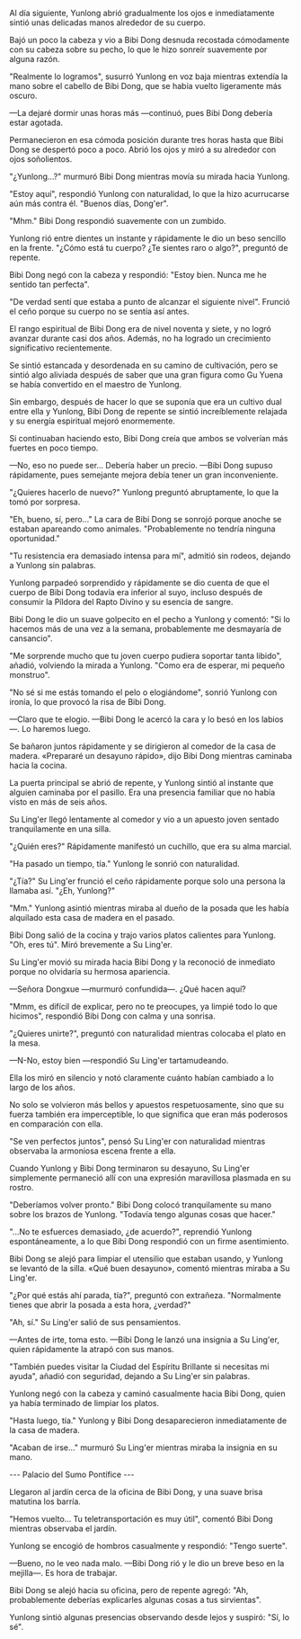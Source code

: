 
Al día siguiente, Yunlong abrió gradualmente los ojos e inmediatamente sintió unas delicadas manos alrededor de su cuerpo.

Bajó un poco la cabeza y vio a Bibi Dong desnuda recostada cómodamente con su cabeza sobre su pecho, lo que le hizo sonreír suavemente por alguna razón.

"Realmente lo logramos", susurró Yunlong en voz baja mientras extendía la mano sobre el cabello de Bibi Dong, que se había vuelto ligeramente más oscuro.

—La dejaré dormir unas horas más —continuó, pues Bibi Dong debería estar agotada.

Permanecieron en esa cómoda posición durante tres horas hasta que Bibi Dong se despertó poco a poco. Abrió los ojos y miró a su alrededor con ojos soñolientos.

"¿Yunlong...?" murmuró Bibi Dong mientras movía su mirada hacia Yunlong.

"Estoy aquí", respondió Yunlong con naturalidad, lo que la hizo acurrucarse aún más contra él. "Buenos días, Dong'er".

"Mhm." Bibi Dong respondió suavemente con un zumbido.

Yunlong rió entre dientes un instante y rápidamente le dio un beso sencillo en la frente. "¿Cómo está tu cuerpo? ¿Te sientes raro o algo?", preguntó de repente.

Bibi Dong negó con la cabeza y respondió: "Estoy bien. Nunca me he sentido tan perfecta".

"De verdad sentí que estaba a punto de alcanzar el siguiente nivel". Frunció el ceño porque su cuerpo no se sentía así antes.

El rango espiritual de Bibi Dong era de nivel noventa y siete, y no logró avanzar durante casi dos años. Además, no ha logrado un crecimiento significativo recientemente.

Se sintió estancada y desordenada en su camino de cultivación, pero se sintió algo aliviada después de saber que una gran figura como Gu Yuena se había convertido en el maestro de Yunlong.

Sin embargo, después de hacer lo que se suponía que era un cultivo dual entre ella y Yunlong, Bibi Dong de repente se sintió increíblemente relajada y su energía espiritual mejoró enormemente.

Si continuaban haciendo esto, Bibi Dong creía que ambos se volverían más fuertes en poco tiempo.

—No, eso no puede ser... Debería haber un precio. —Bibi Dong supuso rápidamente, pues semejante mejora debía tener un gran inconveniente.

"¿Quieres hacerlo de nuevo?" Yunlong preguntó abruptamente, lo que la tomó por sorpresa.

"Eh, bueno, sí, pero..." La cara de Bibi Dong se sonrojó porque anoche se estaban apareando como animales. "Probablemente no tendría ninguna oportunidad."

"Tu resistencia era demasiado intensa para mí", admitió sin rodeos, dejando a Yunlong sin palabras.

Yunlong parpadeó sorprendido y rápidamente se dio cuenta de que el cuerpo de Bibi Dong todavía era inferior al suyo, incluso después de consumir la Píldora del Rapto Divino y su esencia de sangre.

Bibi Dong le dio un suave golpecito en el pecho a Yunlong y comentó: "Si lo hacemos más de una vez a la semana, probablemente me desmayaría de cansancio".

"Me sorprende mucho que tu joven cuerpo pudiera soportar tanta libido", añadió, volviendo la mirada a Yunlong. "Como era de esperar, mi pequeño monstruo".

"No sé si me estás tomando el pelo o elogiándome", sonrió Yunlong con ironía, lo que provocó la risa de Bibi Dong.

—Claro que te elogio. —Bibi Dong le acercó la cara y lo besó en los labios—. Lo haremos luego.

Se bañaron juntos rápidamente y se dirigieron al comedor de la casa de madera. «Prepararé un desayuno rápido», dijo Bibi Dong mientras caminaba hacia la cocina.

La puerta principal se abrió de repente, y Yunlong sintió al instante que alguien caminaba por el pasillo. Era una presencia familiar que no había visto en más de seis años.

Su Ling'er llegó lentamente al comedor y vio a un apuesto joven sentado tranquilamente en una silla.

"¿Quién eres?" Rápidamente manifestó un cuchillo, que era su alma marcial.

"Ha pasado un tiempo, tía." Yunlong le sonrió con naturalidad.

"¿Tía?" Su Ling'er frunció el ceño rápidamente porque solo una persona la llamaba así. "¿Eh, Yunlong?"

"Mm." Yunlong asintió mientras miraba al dueño de la posada que les había alquilado esta casa de madera en el pasado.

Bibi Dong salió de la cocina y trajo varios platos calientes para Yunlong. "Oh, eres tú". Miró brevemente a Su Ling'er.

Su Ling'er movió su mirada hacia Bibi Dong y la reconoció de inmediato porque no olvidaría su hermosa apariencia.

—Señora Dongxue —murmuró confundida—. ¿Qué hacen aquí?

"Mmm, es difícil de explicar, pero no te preocupes, ya limpié todo lo que hicimos", respondió Bibi Dong con calma y una sonrisa.

"¿Quieres unirte?", preguntó con naturalidad mientras colocaba el plato en la mesa.

—N-No, estoy bien —respondió Su Ling'er tartamudeando.

Ella los miró en silencio y notó claramente cuánto habían cambiado a lo largo de los años.

No solo se volvieron más bellos y apuestos respetuosamente, sino que su fuerza también era imperceptible, lo que significa que eran más poderosos en comparación con ella.

"Se ven perfectos juntos", pensó Su Ling'er con naturalidad mientras observaba la armoniosa escena frente a ella.

Cuando Yunlong y Bibi Dong terminaron su desayuno, Su Ling'er simplemente permaneció allí con una expresión maravillosa plasmada en su rostro.

"Deberíamos volver pronto." Bibi Dong colocó tranquilamente su mano sobre los brazos de Yunlong. "Todavía tengo algunas cosas que hacer."

"...No te esfuerces demasiado, ¿de acuerdo?", reprendió Yunlong espontáneamente, a lo que Bibi Dong respondió con un firme asentimiento.

Bibi Dong se alejó para limpiar el utensilio que estaban usando, y Yunlong se levantó de la silla. «Qué buen desayuno», comentó mientras miraba a Su Ling'er.

"¿Por qué estás ahí parada, tía?", preguntó con extrañeza. "Normalmente tienes que abrir la posada a esta hora, ¿verdad?"

"Ah, sí." Su Ling'er salió de sus pensamientos.

—Antes de irte, toma esto. —Bibi Dong le lanzó una insignia a Su Ling'er, quien rápidamente la atrapó con sus manos.

"También puedes visitar la Ciudad del Espíritu Brillante si necesitas mi ayuda", añadió con seguridad, dejando a Su Ling'er sin palabras.

Yunlong negó con la cabeza y caminó casualmente hacia Bibi Dong, quien ya había terminado de limpiar los platos.

"Hasta luego, tía." Yunlong y Bibi Dong desaparecieron inmediatamente de la casa de madera.

"Acaban de irse..." murmuró Su Ling'er mientras miraba la insignia en su mano.

--- Palacio del Sumo Pontífice ---

Llegaron al jardín cerca de la oficina de Bibi Dong, y una suave brisa matutina los barría.

"Hemos vuelto... Tu teletransportación es muy útil", comentó Bibi Dong mientras observaba el jardín.

Yunlong se encogió de hombros casualmente y respondió: "Tengo suerte".

—Bueno, no le veo nada malo. —Bibi Dong rió y le dio un breve beso en la mejilla—. Es hora de trabajar.

Bibi Dong se alejó hacia su oficina, pero de repente agregó: "Ah, probablemente deberías explicarles algunas cosas a tus sirvientas".

Yunlong sintió algunas presencias observando desde lejos y suspiró: "Sí, lo sé".